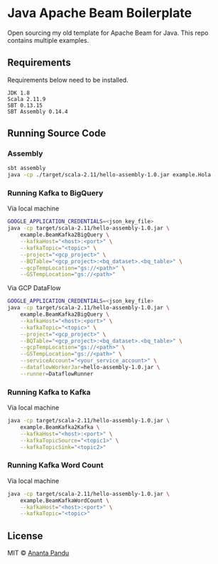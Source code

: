 Java Apache Beam Boilerplate
=========

Open sourcing my old template for Apache Beam for Java. This repo contains multiple examples.

## Requirements
Requirements below need to be installed.
```
JDK 1.8
Scala 2.11.9
SBT 0.13.15
SBT Assembly 0.14.4
```

## Running Source Code

### Assembly

```sh
sbt assembly
java -cp ./target/scala-2.11/hello-assembly-1.0.jar example.Hola
```

### Running Kafka to BigQuery
Via local machine
```sh
GOOGLE_APPLICATION_CREDENTIALS=<json_key_file>
java -cp target/scala-2.11/hello-assembly-1.0.jar \
    example.BeamKafka2BigQuery \
    --kafkaHost="<host>:<port>" \
    --kafkaTopic="<topic>" \
    --project="<gcp_project>" \
    --BQTable="<gcp_project>:<bq_dataset>.<bq_table>" \
    --gcpTempLocation="gs://<path>" \
    --GSTempLocation="gs://<path>"
```

Via GCP DataFlow
```sh
GOOGLE_APPLICATION_CREDENTIALS=<json_key_file>
java -cp target/scala-2.11/hello-assembly-1.0.jar \
    example.BeamKafka2BigQuery \
    --kafkaHost="<host>:<port>" \
    --kafkaTopic="<topic>" \
    --project="<gcp_project>" \
    --BQTable="<gcp_project>:<bq_dataset>.<bq_table>" \
    --gcpTempLocation="gs://<path>" \
    --GSTempLocation="gs://<path>" \
    --serviceAccount="<your_service_account>" \
    --dataflowWorkerJar=hello-assembly-1.0.jar \
    --runner=DataflowRunner
```

### Running Kafka to Kafka
Via local machine
```sh
java -cp target/scala-2.11/hello-assembly-1.0.jar \
    example.BeamKafka2Kafka \
    --kafkaHost="<host>:<port>" \
    --kafkaTopicSource="<topic1>" \
    --kafkaTopicSink="<topic2>"
```

### Running Kafka Word Count
Via local machine
```sh
java -cp target/scala-2.11/hello-assembly-1.0.jar \
    example.BeamKafkaWordCount \
    --kafkaHost="<host>:<port>" \
    --kafkaTopic="<topic>"
```

## License

MIT © [Ananta Pandu](anpandumail@gmail.com)